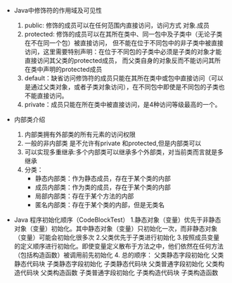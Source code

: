 - Java中修饰符的作用域及可见性
  1. public: 修饰的成员可以在任何范围内直接访问，访问方式 对象.成员
  2. protected: 修饰的成员可以在其所在类中、同一包中及子类中（无论子类在不在同一个包）被直接访问，
               但不能在位于不同包中的非子类中被直接访问，这里需要特别声明：在位于不同包的子类中必须是子类的对象才能直接访问其父类的protected成员，
               而父类自身的对象反而不能访问其所在类中声明的protected成员
  3. default：缺省访问修饰符的成员只能在其所在类中或包中直接访问（可以是通过父类对象，或者子类对象访问），在不同包中即使是不同包的子类也不能直接访问。
  4. private：成员只能在所在类中被直接访问，是4种访问等级最高的一个。

- 内部类介绍
  1. 内部类拥有外部类的所有元素的访问权限
  2. 一般的非内部类 是不允许有private 和protected,但是内部类可以
  3. 可以实现多重继承:多个内部类可以继承多个外部类，对当前类而言就是多继承
  4. 分类：
     - 静态内部类：作为静态成员，存在于某个类的内部
     - 成员内部类：作为类的成员，存在于某个类的内部
     - 局部内部类：存在于某个方法的内部
     - 匿名内部类：存在于某个类的内部，但是无类名

- Java 程序初始化顺序（CodeBlockTest）
  1.静态对象（变量）优先于非静态对象（变量）初始化。其中静态对象（变量）只初始化一次，而非静态对象（变量）可能会初始化很多次
  2.父类优先于子类进行初始化
  3.按照成员变量的定义顺序进行初始化。即使变量定义散布于方法之中，他们依然在任何方法（包括构造函数）被调用前先初始化
  4. 总的顺序：
    父类静态字段初始化
    父类静态代码块
    子类静态字段初始化
    子类静态代码块
    父类普通字段初始化
    父类构造代码块
    父类构造函数
    子类普通字段初始化
    子类构造代码块
    子类构造函数


